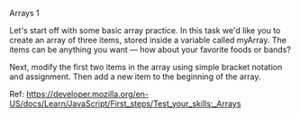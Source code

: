 Arrays 1

Let's start off with some basic array practice. In this task we'd like you to create an array of three items, stored inside a variable called myArray. The items can be anything you want — how about your favorite foods or bands?

Next, modify the first two items in the array using simple bracket notation and assignment. Then add a new item to the beginning of the array.

Ref: https://developer.mozilla.org/en-US/docs/Learn/JavaScript/First_steps/Test_your_skills:_Arrays
